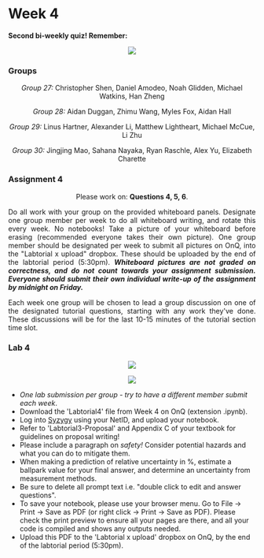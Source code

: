 # Week 4

<b>Second bi-weekly quiz! Remember:</b>

<p align="center"><img src="https://i.redd.it/34vq0ecuo8p31.jpg"></p>

### Groups

<p align="center"><i>Group 27:</i> Christopher Shen, Daniel Amodeo, Noah Glidden, Michael Watkins, Han Zheng</p>
<p align="center"><i>Group 28:</i> Aidan Duggan, Zhimu Wang, Myles Fox, Aidan Hall</p>
<p align="center"><i>Group 29:</i> Linus Hartner, Alexander Li, Matthew Lightheart, Michael McCue, Li Zhu</p>
<p align="center"><i>Group 30:</i> Jingjing Mao, Sahana Nayaka, Ryan Raschle, Alex Yu, Elizabeth Charette</p>

### Assignment 4

<p align="center">Please work on: <b>Questions 4, 5, 6</b>.</p>

<p align="justify">Do all work with your group on the provided whiteboard panels. Designate one group member per week to do all whiteboard writing, and rotate this every week. No notebooks! Take a picture of your whiteboard before erasing (recommended everyone takes their own picture). One group member should be designated per week to submit all pictures on OnQ, into the "Labtorial x upload" dropbox. These should be uploaded by the end of the labtorial period (5:30pm). <i><b>Whiteboard pictures are not graded on correctness, and do not count towards your assignment submission. Everyone should submit their own individual write-up of the assignment by midnight on Friday.</b></i></p>

<p align="justify">Each week one group will be chosen to lead a group discussion on one of the designated tutorial questions, starting with any work they've done. These discussions will be for the last 10-15 minutes of the tutorial section time slot.</p>

### Lab 4

<p align="center"><img src="https://i.imgur.com/zVFCk0D.png"></p>

<p align="center"><img src="https://i.imgur.com/anxqC1V.png"></p>

* <i>One lab submission per group - try to have a different member submit each week</i>.
* Download the 'Labtorial4' file from Week 4 on OnQ (extension .ipynb).
* Log into <a href="https://queensu.syzygy.ca/">Syzygy</a> using your NetID, and upload your notebook.
* Refer to 'Labtorial3-Proposal' and Appendix C of your textbook for guidelines on proposal writing!
* Please include a paragraph on <i>safety!</i> Consider potential hazards and what you can do to mitigate them.
* When making a prediction of relative uncertainty in %, estimate a ballpark value for your final answer, and determine an uncertainty from measurement methods.
* Be sure to delete all prompt text i.e. "double click to edit and answer questions".
* To save your notebook, please use your browser menu. Go to File -> Print -> Save as PDF (or right click -> Print -> Save as PDF). Please check the print preview to ensure all your pages are there, and all your code is compiled and shows any outputs needed.
* Upload this PDF to the 'Labtorial x upload' dropbox on OnQ, by the end of the labtorial period (5:30pm).
